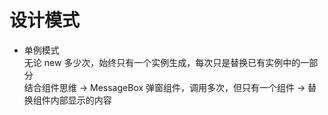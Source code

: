 # 设计模式  
- 单例模式  
  无论 new 多少次，始终只有一个实例生成，每次只是替换已有实例中的一部分  
  结合组件思维 -> MessageBox 弹窗组件，调用多次，但只有一个组件 -> 替换组件内部显示的内容  